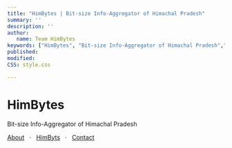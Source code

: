 ```yaml
---
title: "HimBytes | Bit-size Info-Aggregator of Himachal Pradesh"
summary: ''
description: ''
author:
   name: Team HimBytes
keywords: ["HimBytes", "Bit-size Info-Aggregator of Himachal Pradesh","Himachal Pradesh News","News of Himachal"."Current Affairs of Himachal Pradesh","Himpradesh News"]
published:
modified:
CSS: style.css

---
```


<head>
  <link href='https://fonts.googleapis.com/css?family=Rubik' rel='stylesheet'>
  <link rel="stylesheet" type="text/css" href="style.css">
</head>

<div class="header">
  <h1> HimBytes </h1>
  <p class="subtext"> Bit-size Info-Aggregator of Himachal Pradesh </p>
</div>

<div class="subHeader">
  <p>
    <a href="">About</a> &nbsp; &#183; &nbsp;
    <a href="">HimByts</a> &nbsp; &#183; &nbsp;
    <a href="">Contact</a>
  </p>
</div>
